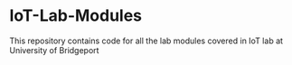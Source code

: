 # IoT-Lab-Modules
This repository contains code for all the lab modules covered in IoT lab at University of Bridgeport

